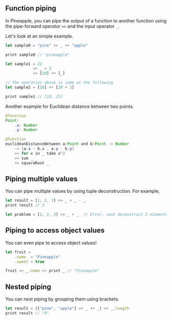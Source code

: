 ## Function piping
In Pineapple, you can pipe the output of a function to another function using the pipe-forward operator `>>` and the input operator `_`.

Let's look at an simple example.



```js
let sample0 = "pine" >> _ ++ "apple" 

print sample0 // "pineapple"

let sample1 = 22 
            >> _ + 3 
            >> [10] ++ [_]

// The operation above is same as the following
let sample2 = [10] ++ [20 + 3]

print sample1 // [10, 25]


```

Another example for Euclidean distance between two points.
```java
@function
Point:
    .x: Number
    .y: Number

@function 
euclideanDistanceBetween a:Point and b:Point -> Number
    -> [a.x - b.x , a.y - b.y]
    >> for x in _ take x^2
    >> sum _ 
    >> squareRoot _
```

## Piping multiple values
You can pipe multiple values by using tuple deconstruction.  For example,
```ts
let result = [1, 2, 3] >> _ + _ - _
print result // 3

let problem = [1, 2, 3] >> _ + _  // Error, cant deconstruct 3 elements into 2
```

## Piping to access object values
You can even pipe to access object values!
```ts
let fruit = 
    .name  = "Pineapple"
    .sweet = true

fruit >> _.name >> print _ // "Pineapple"
```

## Nested piping
You can nest piping by grouping them using brackets.
```ts
let result = (["pine", "apple"] >> _ ++ _) >> _.length
print result // "9"
```